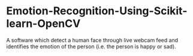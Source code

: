 # Emotion-Recognition-Using-Scikit-learn-OpenCV
A software which detect a human face through live webcam feed and identifies the emotion of the person (i.e. the person is happy or sad).

